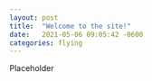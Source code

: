 ```yaml
---
layout: post
title:  "Welcome to the site!"
date:   2021-05-06 09:05:42 -0600
categories: flying
---
```

Placeholder
